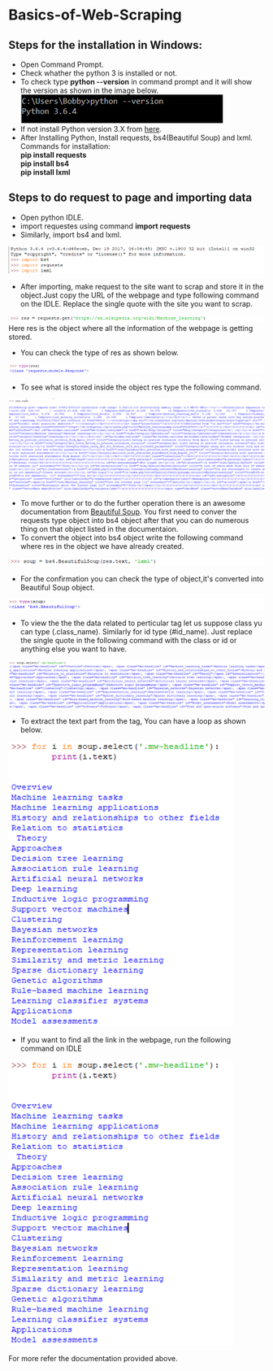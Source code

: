 # Basics-of-Web-Scraping

## Steps for the installation in Windows:
- Open Command Prompt.
- Check whather the python 3 is installed or not.
- To check type **python --version** in command prompt and it will show the version as shown in the image below.
![Version](images/versioncheck.png)
- If not install Python version 3.X from [here](https://www.python.org/downloads/).
- After Installing  Python, Install requests, bs4(Beautiful Soup) and lxml.<br/>
    Commands for installation:<br/>
    **pip install requests**<br/>
    **pip install bs4**<br/>
    **pip install lxml**<br/>

## Steps to do request to page and importing data
- Open python IDLE.
- import requestes using command **import requests**
- Similarly, import bs4 and lxml.

![import](images/image-1.png)

- After importing, make request to the site want to scrap and store it in the object.Just copy the URL of the webpage and type following command on the IDLE. Replace the single quote with the site you want to scrap.

![request](images/image-2.png)
Here res is the object where all the information of the webpage is getting stored.

- You can check the type of res as shown below.

![Type](images/image-3.png)

- To see what is stored inside the object res type the following command.

![text](images/image-4.png)

- To move further or to do the further operation there is an awesome documentation from [Beautiful Soup](https://www.crummy.com/software/BeautifulSoup/bs4/doc/). You first need to conver the requests type object into bs4 object after that you can do numerous thing on that object listed in the documentaion.
- To convert the object into bs4 object write the following command where res in the object we have already created.

![conversion](images/image-5.png)

- For the confirmation you can check the type of object,it's converted into Beautiful Soup object.

![checkingObject](images/image-6.png)

- To view the the the data related to perticular tag let us suppose class yu can type (.class_name). Similarly for id type (#id_name). Just replace the single quote in the following command with the class or id or anything else you want to have.

![scrap](images/image-7.png)

- To extract the text part from the tag, You can have a loop as shown below.

![loop](images/image-8.png)

- If you want to find all the link in the webpage, run the following command on IDLE

![a_tages](images/image-8.png)

For more refer the documentation provided above.
